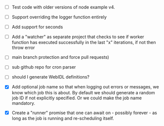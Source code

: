 - [ ] Test code with older versions of node example v4.
- [ ] Support overriding the logger function entirely
- [ ] Add support for seconds
- [ ] Add a "watcher" as separate project that checks to see if worker function has executed successfully in the last "x" iterations, if not then throw error
- [ ] main branch protection and force pull requests) 
- [ ] sub github repo for cron parser
- [ ] should I generate WebIDL definitions?

- [x] Add optional job name so that when logging out errors or messages, we know which job this is about. By default we should generate a random job ID if not explicitly specified. Or we could make the job name mandatory.
- [x] Create a "runner" promise that one can await on - possibly forever - as long as the job is running and re-scheduling itself.
